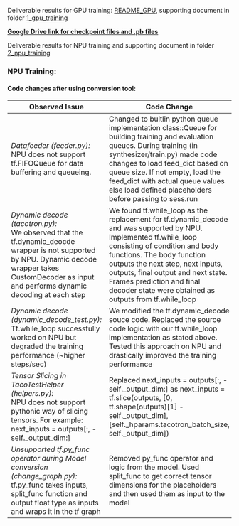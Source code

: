 Deliverable results for GPU training: [README_GPU](https://rnd-gitlab-ca-g.huawei.com/hispark/model_training_hq/-/blob/master/Lip2Wav/1_gpu_training/README_GPU.md), supporting document in folder [1_gpu_training](1_gpu_training)

**[Google Drive link for checkpoint files and .pb files](https://drive.google.com/drive/folders/13dnqFc3WtEFE9dCbvVNQd4q5sDsbFmmF?usp=sharing)**

Deliverable results for NPU training and supporting document in folder [2_npu_training](2_npu_training)

### NPU Training: ###

#### Code changes after using conversion tool: ####

| Observed Issue  | Code Change | 
| --------  | ------------------- |
| *Datafeeder (feeder.py):* <br/> NPU does not support tf.FIFOQueue for data buffering and queueing. | Changed to buitlin python queue implementation class::Queue for building training and evaluation queues. During training (in synthesizer/train.py) made code changes to load feed_dict based on queue size. If not empty, load the feed_dict with actual queue values else load defined placeholders before passing to sess.run  | 
| *Dynamic decode (tacotron.py):* <br/> We observed that the tf.dynamic_deocde wrapper is not supported by NPU. Dynamic decode wrapper takes CustomDecoder as input and performs dynamic decoding at each step  | We found tf.while_loop as the replacement for tf.dynamic_decode and was supported by NPU. Implemented tf.while_loop consisting of condition and body functions. The body function outputs the next step, next inputs, outputs, final output and next state. Frames prediction and final decoder state were obtained as outputs from tf.while_loop  | 
| *Dynamic decode (dynamic_decode_test.py):* <br/> Tf.while_loop successfully worked on NPU but degraded the training performance (~higher steps/sec)  | We modified the tf.dynamic_decode souce code. Replaced the source code logic with our tf.while_loop implementation as stated above. Tested this approach on NPU and drastically improved the training performance  |
| *Tensor Slicing in TacoTestHelper (helpers.py):* <br/> NPU does not support pythonic way of slicing tensors. For example: next_inputs = outputs[:, -self._output_dim:] | Replaced next_inputs = outputs[:, -self._output_dim:] as next_inputs = tf.slice(outputs, [0, tf.shape(outputs)[1] -self._output_dim], [self._hparams.tacotron_batch_size, self._output_dim])| 
| *Unsupported tf.py_func operator during Model conversion (change_graph.py):* <br/> tf.py_func takes inputs, split_func function and output float type as inputs and wraps it in the tf graph | Removed py_func operator and logic from the model. Used split_func to get correct tensor dimensions for the placeholders and then used them as input to the model | 



